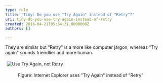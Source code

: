 ```yaml
---
type: rule
title: 'Tiny: Do you use "Try Again" instead of "Retry"?'
uri: tiny-do-you-use-try-again-instead-of-retry
created: 2016-04-21T05:34:31.0000000Z
authors: []

---
```




<span class='intro'> ​​They are similar but &quot;Retry&quot; is a more&#160;like computer jargon, whereas &quot;Try again&quot; sounds friendlier and more human.&#160;<br> </span>

<p class="ssw15-rteElement-GreyBox">​​​<img src="/PublishingImages/try-again-not-retry.gif" alt="Use Try Again, not Retry" style="margin&#58;5px;" /></p><dd class="ssw15-rteElement-FigureNormal">Figure&#58; Internet Explorer uses &quot;Try Again&quot; instead of &quot;Retry&quot;​<br></dd>


